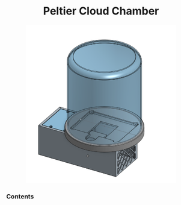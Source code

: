 
<h1  align="center"> Peltier Cloud Chamber </h1>


<p align="center">
  <img src="docs/img/CloudChamberRender.png" alt="rendering" width="400"/>
</p>

### Contents








